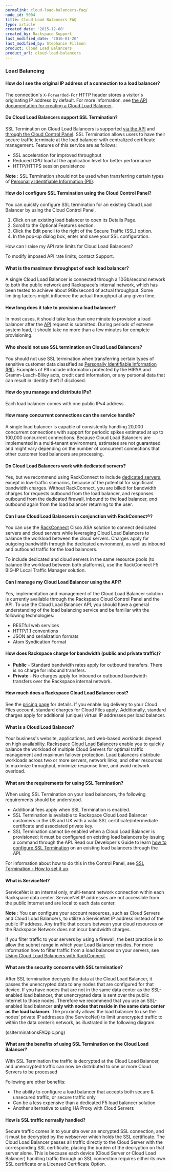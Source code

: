 ```yaml
---
permalink: cloud-load-balancers-faq/
node_id: 5004
title: Cloud Load Balancers FAQ
type: article
created_date: '2015-12-08'
created_by: Rackspace Support
last_modified_date: '2016-01-20'
last_modified_by: Stephanie Fillmon
product: Cloud Load Balancers
product_url: cloud-load-balancers
---
```


### Load Balancing

#### How do I see the original IP address of a connection to a load balancer?

The connection's `X-Forwarded-For` HTTP header stores a visitor's
originating IP address by default. For more information, see [the API
documentation for creating a Cloud Load
Balancer](https://developer.rackspace.com/docs/cloud-load-balancers/v1/developer-guide/#creating-a-load-balancer).

#### Do Cloud Load Balancers support SSL Termination?

SSL Termination on Cloud Load Balancers is supported [via the
API](https://developer.rackspace.com/docs/cloud-load-balancers/v1/developer-guide/#document-api-operations/ssl-termination)
and [through the Cloud Control
Panel](/how-to/cloud-load-balancers-faq).
SSL Termination allows users to have their secure traffic terminate at
the load balancer with centralized certificate management. Features of
this service are as follows:

-   SSL acceleration for improved throughput
-   Reduced CPU load at the application level for better performance
-   HTTP/HTTPS session persistence

**Note** : SSL Termination should not be used when transferring certain
types of [Personally Identifiable Information
(PII)](/how-to/definition-of-personally-identifiable-information-pii).

#### How do I configure SSL Termination using the Cloud Control Panel?

You can quickly configure SSL termination for an existing Cloud Load
Balancer by using the Cloud Control Panel.

1.  Click on an existing load balancer to open its Details Page.
2.  Scroll to the Optional Features section.
3.  Click the Edit pencil to the right of the Secure Traffic (SSL)
    option.
4.  In the pop-up dialog box, enter and save your SSL configuration.

How can I raise my API rate limits for Cloud Load Balancers?

To modify imposed API rate limits, contact Support.

#### What is the maximum throughput of each load balancer?

A single Cloud Load Balancer is connected through a 10Gb/second network
to both the public network and Rackspace's internal network, which has
been tested to achieve about 9Gb/second of actual throughput. Some
limiting factors might influence the actual throughput at any given
time.

#### How long does it take to provision a load balancer?

In most cases, it should take less than one minute to provision a load
balancer after the
[API](http://www.rackspace.com/cloud/cloud_hosting_products/loadbalancers/api/)
request is submitted. During periods of extreme system load, it should
take no more than a few minutes for complete provisioning.

#### Who should not use SSL termination on Cloud Load Balancers?

You should not use SSL termination when transferring certain types of
sensitive customer data classified as [Personally Identifiable
Information
(PII)](/how-to/definition-of-personally-identifiable-information-pii).
Examples of PII include information protected by the HIPAA and
Gramm-Leach-Bliley acts, credit card information, or any personal data
that can result in identity theft if disclosed.

#### How do you manage and distribute IPs?

Each load balancer comes with one public IPv4 address.

#### How many concurrent connections can the service handle?

A single load balancer is capable of consistently handling 20,000
concurrent connections with support for periodic spikes estimated at up
to 100,000 concurrent connections. Because Cloud Load Balancers are
implemented in a multi-tenant environment, estimates are not guaranteed
and might vary depending on the number of concurrent connections that
other customer load balancers are processing.

#### Do Cloud Load Balancers work with dedicated servers?

Yes, but we recommend using RackConnect to include [dedicated
servers](http://www.rackspace.com/managed-hosting/dedicated-servers/),
except in low-traffic scenarios, because of the potential for
significant bandwidth charges. Without RackConnect, you are billed for
bandwidth charges for requests outbound from the load balancer, and
responses outbound from the dedicated firewall, inbound to the load
balancer, *and* outbound again from the load balancer returning to the
user.

#### Can I use Cloud Load Balancers in conjunction with RackConnect&reg;?

You can use the
[RackConnect](http://www.rackspace.com/cloud/hybrid/rackconnect/) Cisco
ASA solution to connect dedicated servers and cloud servers while
leveraging Cloud Load Balancers to balance the workload between the
cloud servers. Charges apply for outgoing bandwidth through the
dedicated environment, as well as inbound and outbound traffic for the
load balancers.

To include dedicated and cloud servers in the same resource pools (to
balance the workload between both platforms), use the RackConnect F5
BIG-IP Local Traffic Manager solution.

#### Can I manage my Cloud Load Balancer using the API?

Yes, implementation and management of the Cloud Load Balancer solution
is currently available through the Rackspace Cloud Control Panel and the
API. To use the Cloud Load Balancer API, you should have a general
understanding of the load balancing service and be familiar with the
following technologies:

-   RESTful web services
-   HTTP/1.1 conventions
-   JSON and serialization formats
-   Atom Syndication Format

#### How does Rackspace charge for bandwidth (public and private traffic)?

-   **Public** - Standard bandwidth rates apply for outbound transfers.
    There is no charge for inbound transfers.
-   **Private** - No charges apply for inbound or outbound bandwidth
    transfers over the Rackspace internal network.

#### How much does a Rackspace Cloud Load Balancer cost?

See the [pricing
page](http://www.rackspace.com/cloud/load-balancing/pricing/) for
details. If you enable log delivery to your Cloud Files account,
standard charges for Cloud Files apply. Additionally, standard charges
apply for additional (unique) virtual IP addresses per load balancer.

#### What is a Cloud Load Balancer?

Your business's website, applications, and web-based workloads depend on
high availability. Rackspace [Cloud Load
Balancers](http://www.rackspace.com/cloud/load-balancing/) enable you to
quickly balance the workload of multiple Cloud Servers for optimal
traffic management and maximum failover protection. Load balancers
distribute workloads across two or more servers, network links, and
other resources to maximize throughput, minimize response time, and
avoid network overload.

#### What are the requirements for using SSL Termination?

When using SSL Termination on your load balancers, the following
requirements should be understood.

-   Additional fees apply when SSL Termination is enabled.
-   SSL Termination is available to Rackspace Cloud Load Balancer
    customers in the US and UK with a valid SSL certificate/intermediate
    certificate and associated private key.
-   SSL Termination cannot be enabled when a Cloud Load Balancer is
    provisioned; it must be configured on existing load balancers by
    issuing a command through the API. Read our Developer's Guide to
    learn [how to configure SSL
    Termination](https://developer.rackspace.com/docs/cloud-load-balancers/v1/developer-guide/#document-api-operations/ssl-termination)
    on an existing load balancers through the API.

For information about how to do this in the Control Panel, see [SSL
Termination - How to set it
up](https://community.rackspace.com/products/f/25/t/3302).

#### What is ServiceNet?

ServiceNet is an internal only, multi-tenant network connection within
each Rackspace data center. ServiceNet IP addresses are not accessible
from the public Internet and are local to each data center.

**Note** : You can configure your account resources, such as Cloud
Servers and Cloud Load Balancers, to utilize a ServiceNet IP address
instead of the public IP address. Any traffic that occurs between your
cloud resources on the Rackspace Network does not incur bandwidth
charges.

If you filter traffic to your servers by using a firewall, the best
practice is to allow the subnet range in which your Load Balancer
resides. For more information how to filter traffic from a load balancer
on your servers, see [Using Cloud Load Balancers with
RackConnect](/how-to/using-cloud-load-balancers-with-rackconnect).

#### What are the security concerns with SSL termination?

After SSL termination decrypts the data at the Cloud Load Balancer, it
passes the unencrypted data to any nodes that are configured for that
device. If you have nodes that are not in the same data center as the
SSL-enabled load balancer, that unencrypted data is sent over the public
Internet to those nodes. Therefore we recommend that you use an
SSL-enabled load balancer **only with nodes that reside in the same data
center as the load balancer.** The proximity allows the load balancer to
use the nodes&rsquo; private IP addresses (the ServiceNet) to limit
unencrypted traffic to within the data center&rsquo;s network, as illustrated
in the following diagram.

(sslterminationsFAQpic.png)

#### What are the benefits of using SSL Termination on the Cloud Load Balancer?

With SSL Termination the traffic is decrypted at the Cloud Load
Balancer, and unencrypted traffic can now be distributed to one or more
Cloud Servers to be processed

Following are other benefits:

-   The ability to configure a load balancer that accepts both secure &
    unsecured traffic, or secure traffic only
-   Can be a less expensive than a dedicated F5 load balancer solution
-   Another alternative to using HA Proxy with Cloud Servers

#### How is SSL traffic normally handled?

Secure traffic comes in to your site over an encrypted SSL connection,
and it must be decrypted by the webserver which holds the SSL
certificate. The Cloud Load Balancer passes all traffic directly to the
Cloud Server with the corresponding SSL certificate, placing the burden
of the decryption on that server alone. This is because each device
(Cloud Server or Cloud Load Balancer) handling traffic through an SSL
connection requires either its own SSL certificate or a Licensed
Certificate Option.

